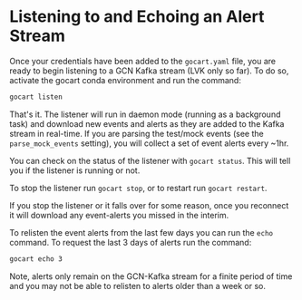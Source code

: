 # Listening to and Echoing an Alert Stream

Once your credentials have been added to the `gocart.yaml` file, you are ready to begin listening to a GCN Kafka stream (LVK only so far). To do so, activate the gocart conda environment and run the command:

```bash
gocart listen
```

That's it. The listener will run in daemon mode (running as a background task) and download new events and alerts as they are added to the Kafka stream in real-time. If you are parsing the test/mock events (see the `parse_mock_events` setting), you will collect a set of event alerts every ~1hr.

You can check on the status of the listener with `gocart status`. This will tell you if the listener is running or not.

To stop the listener run `gocart stop`, or to restart run `gocart restart`.

If you stop the listener or it falls over for some reason, once you reconnect it will download any event-alerts you missed in the interim. 

To relisten the event alerts from the last few days you can run the `echo` command. To request the last 3 days of alerts run the command:

```bash
gocart echo 3
```

Note, alerts only remain on the GCN-Kafka stream for a finite period of time and you may not be able to relisten to alerts older than a week or so.
